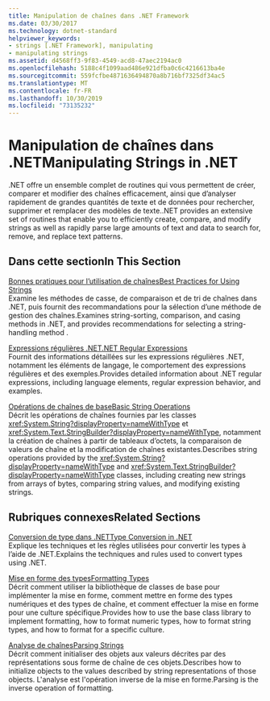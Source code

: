 ```yaml
---
title: Manipulation de chaînes dans .NET Framework
ms.date: 03/30/2017
ms.technology: dotnet-standard
helpviewer_keywords:
- strings [.NET Framework], manipulating
- manipulating strings
ms.assetid: d4568ff3-9f83-4549-acd8-47aec2194ac0
ms.openlocfilehash: 5188c4f1099aad486e921dfba0c6c4216613ba4e
ms.sourcegitcommit: 559fcfbe4871636494870a8b716bf7325df34ac5
ms.translationtype: MT
ms.contentlocale: fr-FR
ms.lasthandoff: 10/30/2019
ms.locfileid: "73135232"
---
```

# <a name="manipulating-strings-in-net"></a><span data-ttu-id="26186-102">Manipulation de chaînes dans .NET</span><span class="sxs-lookup"><span data-stu-id="26186-102">Manipulating Strings in .NET</span></span>
<span data-ttu-id="26186-103">.NET offre un ensemble complet de routines qui vous permettent de créer, comparer et modifier des chaînes efficacement, ainsi que d’analyser rapidement de grandes quantités de texte et de données pour rechercher, supprimer et remplacer des modèles de texte.</span><span class="sxs-lookup"><span data-stu-id="26186-103">.NET provides an extensive set of routines that enable you to efficiently create, compare, and modify strings as well as rapidly parse large amounts of text and data to search for, remove, and replace text patterns.</span></span>  
  
## <a name="in-this-section"></a><span data-ttu-id="26186-104">Dans cette section</span><span class="sxs-lookup"><span data-stu-id="26186-104">In This Section</span></span>  
 [<span data-ttu-id="26186-105">Bonnes pratiques pour l’utilisation de chaînes</span><span class="sxs-lookup"><span data-stu-id="26186-105">Best Practices for Using Strings</span></span>](../../../docs/standard/base-types/best-practices-strings.md)  
 <span data-ttu-id="26186-106">Examine les méthodes de casse, de comparaison et de tri de chaînes dans .NET, puis fournit des recommandations pour la sélection d’une méthode de gestion des chaînes.</span><span class="sxs-lookup"><span data-stu-id="26186-106">Examines string-sorting, comparison, and casing methods in .NET, and provides recommendations for selecting a string-handling method .</span></span>  
  
 [<span data-ttu-id="26186-107">Expressions régulières .NET</span><span class="sxs-lookup"><span data-stu-id="26186-107">.NET Regular Expressions</span></span>](../../../docs/standard/base-types/regular-expressions.md)  
 <span data-ttu-id="26186-108">Fournit des informations détaillées sur les expressions régulières .NET, notamment les éléments de langage, le comportement des expressions régulières et des exemples.</span><span class="sxs-lookup"><span data-stu-id="26186-108">Provides detailed information about .NET regular expressions, including language elements, regular expression behavior, and examples.</span></span>  
  
 [<span data-ttu-id="26186-109">Opérations de chaînes de base</span><span class="sxs-lookup"><span data-stu-id="26186-109">Basic String Operations</span></span>](../../../docs/standard/base-types/basic-string-operations.md)  
 <span data-ttu-id="26186-110">Décrit les opérations de chaînes fournies par les classes <xref:System.String?displayProperty=nameWithType> et <xref:System.Text.StringBuilder?displayProperty=nameWithType>, notamment la création de chaînes à partir de tableaux d’octets, la comparaison de valeurs de chaîne et la modification de chaînes existantes.</span><span class="sxs-lookup"><span data-stu-id="26186-110">Describes string operations provided by the <xref:System.String?displayProperty=nameWithType> and <xref:System.Text.StringBuilder?displayProperty=nameWithType> classes, including creating new strings from arrays of bytes, comparing string values, and modifying existing strings.</span></span>  
  
## <a name="related-sections"></a><span data-ttu-id="26186-111">Rubriques connexes</span><span class="sxs-lookup"><span data-stu-id="26186-111">Related Sections</span></span>  
 [<span data-ttu-id="26186-112">Conversion de type dans .NET</span><span class="sxs-lookup"><span data-stu-id="26186-112">Type Conversion in .NET</span></span>](../../../docs/standard/base-types/type-conversion.md)  
 <span data-ttu-id="26186-113">Explique les techniques et les règles utilisées pour convertir les types à l’aide de .NET.</span><span class="sxs-lookup"><span data-stu-id="26186-113">Explains the techniques and rules used to convert types using .NET.</span></span>  
  
 [<span data-ttu-id="26186-114">Mise en forme des types</span><span class="sxs-lookup"><span data-stu-id="26186-114">Formatting Types</span></span>](../../../docs/standard/base-types/formatting-types.md)  
 <span data-ttu-id="26186-115">Décrit comment utiliser la bibliothèque de classes de base pour implémenter la mise en forme, comment mettre en forme des types numériques et des types de chaîne, et comment effectuer la mise en forme pour une culture spécifique.</span><span class="sxs-lookup"><span data-stu-id="26186-115">Provides how to use the base class library to implement formatting, how to format numeric types, how to format string types, and how to format for a specific culture.</span></span>  
  
 [<span data-ttu-id="26186-116">Analyse de chaînes</span><span class="sxs-lookup"><span data-stu-id="26186-116">Parsing Strings</span></span>](../../../docs/standard/base-types/parsing-strings.md)  
 <span data-ttu-id="26186-117">Décrit comment initialiser des objets aux valeurs décrites par des représentations sous forme de chaîne de ces objets.</span><span class="sxs-lookup"><span data-stu-id="26186-117">Describes how to initialize objects to the values described by string representations of those objects.</span></span> <span data-ttu-id="26186-118">L'analyse est l'opération inverse de la mise en forme.</span><span class="sxs-lookup"><span data-stu-id="26186-118">Parsing is the inverse operation of formatting.</span></span>
